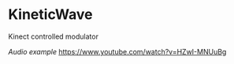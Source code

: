 # KineticWave
Kinect controlled modulator

*Audio example*
https://www.youtube.com/watch?v=HZwI-MNUuBg
